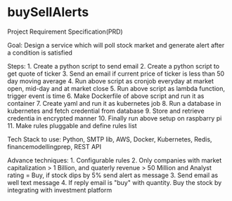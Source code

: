 # buySellAlerts
Project Requirement Specification(PRD)

Goal: Design a service which will poll stock market and generate alert after a condition is satisfied

Steps:
	1. Create a python script to send email
	2. Create a python script to get quote of ticker
	3. Send an email if current price of ticker is less than 50 day moving average
	4. Run above script as cronjob everyday at market open, mid-day and at market close
	5. Run above script as lambda function, trigger event is time
	6. Make Dockerfile of above script and run it as container
	7. Create yaml and run it as kubernetes job
	8. Run a database in kubernetes and fetch credential from database
	9. Store and retrieve credentia in encrypted manner
	10. Finally run above setup on raspbarry pi
	11. Make rules pluggable and define rules list

Tech Stack to use: Python, SMTP lib, AWS, Docker, Kubernetes, Redis, financemodellingprep, REST API

Advance techniques:
	1. Configurable rules
	2. Only companies with market capitalization > 1 Billion, and quaterly revenue > 50 Million and Analyst rating = Buy, if stock dips by 5% send alert as message
	3. Send email as well text message
	4. If reply email is "buy" with quantity. Buy the stock by integrating with investment platform

